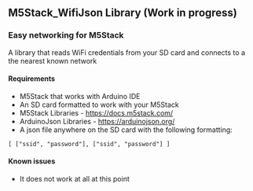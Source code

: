 ## M5Stack_WifiJson Library (Work in progress)
### Easy networking for M5Stack
A library that reads WiFi credentials from your SD card and connects to a the nearest known network

#### Requirements
- M5Stack that works with Arduino IDE
- An SD card formatted to work with your M5Stack
- M5Stack Libraries - <https://docs.m5stack.com/>
- ArduinoJson Libraries - <https://arduinojson.org/>
- A json file anywhere on the SD card with the following formatting:

`[
    ["ssid", "password"],
    ["ssid", "password"]
]`

#### Known issues
- It does not work at all at this point